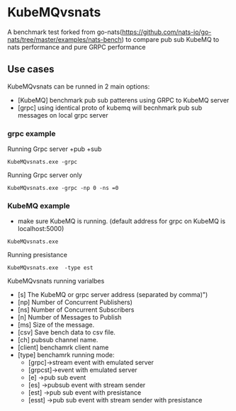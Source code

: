 # KubeMQvsnats
A benchmark test forked from go-nats(https://github.com/nats-io/go-nats/tree/master/examples/nats-bench) to compare pub sub KubeMQ to nats performance and pure GRPC performance

## Use cases
KubeMQvsnats can be runned in 2 main options:
* [KubeMQ] benchmark pub sub patterens using GRPC to KubeMQ server 
* [grpc] using identical proto of kubemq will becnhmark pub sub messages on local grpc server

### grpc example
Running Grpc server +pub +sub
```
KubeMQvsnats.exe -grpc 
```
Running Grpc server only
```
KubeMQvsnats.exe -grpc -np 0 -ns =0
```
### KubeMQ example
* make sure KubeMQ is running. (default address for grpc on KubeMQ is localhost:5000)
```
KubeMQvsnats.exe  
```
Running presistance
```
KubeMQvsnats.exe  -type est
```

KubeMQvsnats running varialbes 
* [s]  The KubeMQ or grpc server address (separated by comma)")
* [np] Number of Concurrent Publishers)
* [ns] Number of Concurrent Subscribers
* [n] Number of Messages to Publish
* [ms] Size of the message.
* [csv] Save bench data to csv file.
* [ch] pubsub channel name.
* [client] benchamrk client name
* [type] benchamrk running mode:
  * [grpc]->stream event with emulated server
  * [grpcst]->event with emulated server
  * [e]	->pub sub event
  * [es] ->pubsub event with stream sender
  * [est] ->pub sub event with presistance
  * [esst] ->pub sub event with stream sender with presistance
	

